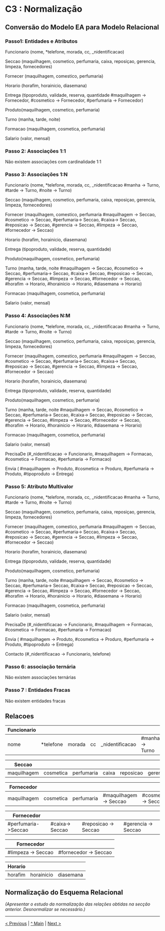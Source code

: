 # C3 : Normalização

## Conversão do Modelo EA para Modelo Relacional

### Passo1: Entidades e Atributos

Funcionario (nome, *telefone, morada, cc, _nidentificacao)

Seccao (maquilhagem, cosmetico, perfumaria, caixa, reposiçao, gerencia, limpeza, fornecedores) 

Fornecer (maquilhagem, comestico, perfumaria)

Horario (horafim, horainicio, diasemana)

Entrega (tipoproduto, validade, reserva, quantidade
#maquilhagem -> Fornecedor, #cosmetico -> Fornecedor, #perfumaria -> Fornecedor)

Produto(maquilhagem, cosmetico, perfumaria)

Turno (manha, tarde, noite)

Formacao (maquilhagem, cosmetica, perfumaria)

Salario (valor, mensal)


### Passo 2: Associações 1:1

Não existem associações com cardinalidade 1:1

### Passo 3: Associações 1:N

Funcionario (nome, *telefone, morada, cc, _nidentificacao
#manha -> Turno, #tarde -> Turno, #noite -> Turno)

Seccao (maquilhagem, cosmetico, perfumaria, caixa, reposiçao, gerencia, limpeza, fornecedores) 

Fornecer (maquilhagem, comestico, perfumaria
#maquilhagem -> Seccao, #cosmetico -> Seccao, #perfumaria-> Seccao, #caixa-> Seccao, #reposicao -> Seccao, #gerencia -> Seccao, #limpeza -> Seccao, #fornecedor -> Seccao)

Horario (horafim, horainicio, diasemana)

Entrega (tipoproduto, validade, reserva, quantidade)

Produto(maquilhagem, cosmetico, perfumaria)

Turno (manha, tarde, noite
#maquilhagem -> Seccao, #cosmetico -> Seccao, #perfumaria-> Seccao, #caixa-> Seccao, #reposicao -> Seccao, #gerencia -> Seccao, #limpeza -> Seccao, #fornecedor -> Seccao, #horafim -> Horario, #horainicio -> Horario, #diasemana -> Horario)

Formacao (maquilhagem, cosmetica, perfumaria)

Salario (valor, mensal)

### Passo 4: Associações N:M

Funcionario (nome, *telefone, morada, cc, _nidentificacao
#manha -> Turno, #tarde -> Turno, #noite -> Turno)

Seccao (maquilhagem, cosmetico, perfumaria, caixa, reposiçao, gerencia, limpeza, fornecedores) 

Fornecer (maquilhagem, comestico, perfumaria
#maquilhagem -> Seccao, #cosmetico -> Seccao, #perfumaria-> Seccao, #caixa-> Seccao, #reposicao -> Seccao, #gerencia -> Seccao, #limpeza -> Seccao, #fornecedor -> Seccao)

Horario (horafim, horainicio, diasemana)

Entrega (tipoproduto, validade, reserva, quantidade)

Produto(maquilhagem, cosmetico, perfumaria)

Turno (manha, tarde, noite
#maquilhagem -> Seccao, #cosmetico -> Seccao, #perfumaria-> Seccao, #caixa-> Seccao, #reposicao -> Seccao, #gerencia -> Seccao, #limpeza -> Seccao, #fornecedor -> Seccao, #horafim -> Horario, #horainicio -> Horario, #diasemana -> Horario)

Formacao (maquilhagem, cosmetica, perfumaria)

Salario (valor, mensal)

PrecisaDe (#_nidentificacao -> Funcionario, #maquilhagem -> Formacao, #cosmetica -> Formacao, #perfumaria -> Formacao)

Envia ( #maquilhagem -> Produto, #cosmetica -> Produro, #perfumaria -> Produto, #tipoproduto -> Entrega)

### Passo 5: Atributo Multivalor


Funcionario (nome, *telefone, morada, cc, _nidentificacao
#manha -> Turno, #tarde -> Turno, #noite -> Turno)

Seccao (maquilhagem, cosmetico, perfumaria, caixa, reposiçao, gerencia, limpeza, fornecedores) 

Fornecer (maquilhagem, comestico, perfumaria
#maquilhagem -> Seccao, #cosmetico -> Seccao, #perfumaria-> Seccao, #caixa-> Seccao, #reposicao -> Seccao, #gerencia -> Seccao, #limpeza -> Seccao, #fornecedor -> Seccao)

Horario (horafim, horainicio, diasemana)

Entrega (tipoproduto, validade, reserva, quantidade)

Produto(maquilhagem, cosmetico, perfumaria)

Turno (manha, tarde, noite
#maquilhagem -> Seccao, #cosmetico -> Seccao, #perfumaria-> Seccao, #caixa-> Seccao, #reposicao -> Seccao, #gerencia -> Seccao, #limpeza -> Seccao, #fornecedor -> Seccao, #horafim -> Horario, #horainicio -> Horario, #diasemana -> Horario)

Formacao (maquilhagem, cosmetica, perfumaria)

Salario (valor, mensal)

PrecisaDe (#_nidentificacao -> Funcionario, #maquilhagem -> Formacao, #cosmetica -> Formacao, #perfumaria -> Formacao)

Envia ( #maquilhagem -> Produto, #cosmetica -> Produro, #perfumaria -> Produto, #tipoproduto -> Entrega)

Contacto (#_nidentificacao -> Funcionario, telefone)



### Passo 6: associação ternária

Não existem associações ternárias



### Passo 7 : Entidades Fracas

Não existem entidades fracas


## Relacoes 


|Funcionario|         |      |  |               |               |               |               |
|-----------|-------- |------|--|---------------|---------------|---------------|---------------|
|nome       |*telefone|morada|cc|_nidentificacao|#manha -> Turno|#manha -> Turno|#noite -> Turno|

|Seccao     |         |          |     |         |        |       |          |             
|-----------|---------|----------|-----|---------|--------|-------|----------|
|maquilhagem|cosmetica|perfumaria|caixa|reposicao|gerencia|limpeza|fornecedor|

|Fornecedor |         |          |                      |                    |             
|-----------|---------|----------|----------------------|--------------------|
|maquilhagem|cosmetica|perfumaria|#maquilhagem -> Seccao|#cosmetico -> Seccao|

|Fornecedor         |               |                    |                   |         
|-------------------|---------------|--------------------|-------------------|
|#perfumaria->Seccao|#caixa-> Seccao|#reposicao -> Seccao|#gerencia -> Seccao|

|Fornecedor        |                     |        
|------------------|---------------------|
|#limpeza -> Seccao|#fornecedor -> Seccao|

|Horario|          |         |      
|-------|----------|---------|
|horafim|horainicio|diasemana|

## Normalização do Esquema Relacional
_(Apresentar o estudo da normalização das relações obtidas na secção anterior. Desnormalizar se necessário.)_

---
[< Previous](rebd02.md) | [^ Main](https://github.com/exemploTrabalho/reportSIBD/) | [Next >](rebd04.md)
